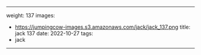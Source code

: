 
---
weight: 137
images:
- https://jumpingcow-images.s3.amazonaws.com/jack/jack_137.png
title: jack 137
date: 2022-10-27
tags:
- jack
---

